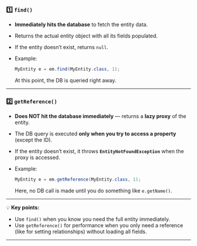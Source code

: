 ### **1️⃣ `find()`**

* **Immediately hits the database** to fetch the entity data.
* Returns the actual entity object with all its fields populated.
* If the entity doesn’t exist, returns `null`.
* Example:

  ```java
  MyEntity e = em.find(MyEntity.class, 1);
  ```

  At this point, the DB is queried right away.

---

### **2️⃣ `getReference()`**

* **Does NOT hit the database immediately** — returns a **lazy proxy** of the entity.
* The DB query is executed **only when you try to access a property** (except the ID).
* If the entity doesn’t exist, it throws **`EntityNotFoundException`** when the proxy is accessed.
* Example:

  ```java
  MyEntity e = em.getReference(MyEntity.class, 1);
  ```

  Here, no DB call is made until you do something like `e.getName()`.

---

💡 **Key points:**

* Use `find()` when you know you need the full entity immediately.
* Use `getReference()` for performance when you only need a reference (like for setting relationships) without loading all fields.

---

